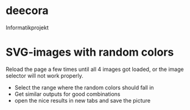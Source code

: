 # deecora
Informatikprojekt



# SVG-images with random colors
Reload the page a few times until all 4 images got loaded, or the image selector will not work properly.
- Select the range where the random colors should fall in
- Get similar outputs for good combinations
- open the nice results in new tabs and save the picture
